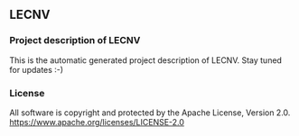 ## LECNV

### Project description of LECNV

This is the automatic generated project description of LECNV. Stay tuned for updates :-)

### License

All software is copyright and protected by the Apache License, Version 2.0.
https://www.apache.org/licenses/LICENSE-2.0
